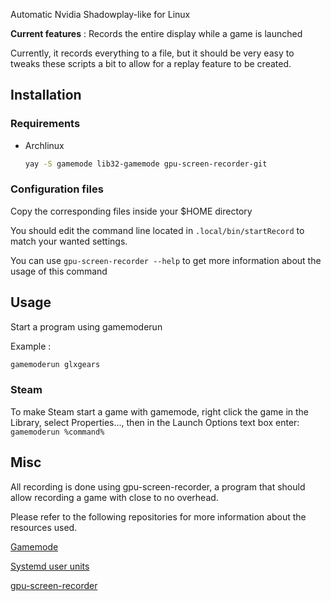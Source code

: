 Automatic Nvidia Shadowplay-like for Linux

**Current features** : Records the entire display while a game is launched

Currently, it records everything to a file, but it should be very easy to tweaks these scripts a bit to allow for a replay feature to be created.
## Installation
### Requirements
* Archlinux
  
  ```sh
  yay -S gamemode lib32-gamemode gpu-screen-recorder-git 
  ```
### Configuration files
Copy the corresponding files inside your $HOME directory

You should edit the command line located in `.local/bin/startRecord` to match your wanted settings.

You can use `gpu-screen-recorder --help` to get more information about the usage of this command

## Usage

Start a program using gamemoderun

Example : 
```sh
gamemoderun glxgears
```

### Steam

To make Steam start a game with gamemode, right click the game in the Library, select Properties..., then in the Launch Options text box enter:
`gamemoderun %command%`


## Misc

All recording is done using gpu-screen-recorder, a program that should allow recording a game with close to no overhead.



Please refer to the following repositories for more information about the resources used.

[Gamemode](https://github.com/FeralInteractive/gamemode)

[Systemd user units](https://wiki.archlinux.org/title/Systemd/User)

[gpu-screen-recorder](https://git.dec05eba.com/gpu-screen-recorder/about/)

